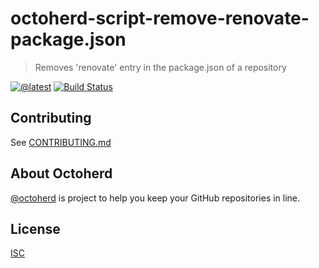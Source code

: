 # octoherd-script-remove-renovate-package.json

> Removes 'renovate' entry in the package.json of a repository

[![@latest](https://img.shields.io/npm/v/octoherd-script-remove-renovate-package.json.svg)](https://www.npmjs.com/package/octoherd-script-remove-renovate-package.json)
[![Build Status](https://github.com/oscard0m/octoherd-script-remove-renovate-package.json/workflows/Test/badge.svg)](https://github.com/oscard0m/octoherd-script-remove-renovate-package.json/actions?query=workflow%3ATest+branch%3Amain)

## Contributing

See [CONTRIBUTING.md](CONTRIBUTING.md)

## About Octoherd

[@octoherd](https://github.com/octoherd/) is project to help you keep your GitHub repositories in line.

## License

[ISC](LICENSE.md)

